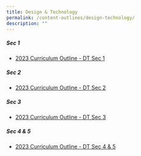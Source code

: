 ```yaml
---
title: Design & Technology
permalink: /content-outlines/design-technology/
description: ""
---
```

##### Sec 1

* [2023 Curriculum Outline - DT Sec 1](/files/Content%20Outlines%20DesignTech/2023%20Curriculum%20Outline%20-%20DT%20Sec%201.pdf)

##### Sec 2

* [2023 Curriculum Outline - DT Sec 2](/files/Content%20Outlines%20DesignTech/2023%20Curriculum%20Outline%20-%20DT%20Sec%202.pdf)

##### Sec 3

* [2023 Curriculum Outline - DT Sec 3](/files/Content%20Outlines%20DesignTech/2023%20Curriculum%20Outline%20-%20DT%20Sec%203.pdf)

##### Sec 4 & 5

* [2023 Curriculum Outline - DT Sec 4 & 5](/files/Content%20Outlines%20DesignTech/2023%20Curriculum%20Outline%20-%20DT%20Sec%204%20%205.pdf)